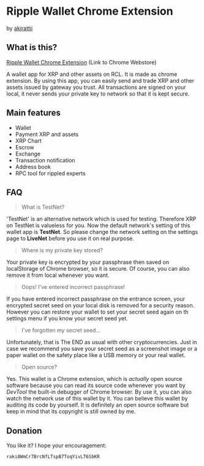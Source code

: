 # Ripple Wallet Chrome Extension 
  
  by [akirattii](https://plus.google.com/+AkiraTanakaakirattii)


## What is this?

[Ripple Wallet Chrome Extension](https://chrome.google.com/webstore/detail/ripple-wallet/pbdihppojjickcoendiloibpjokjaobc) (Link to Chrome Webstore)  
  
A wallet app for XRP and other assets on RCL. It is made as chrome extension.
By using this app, you can easily send and trade XRP and other assets issued by gateway you trust.
All transactions are signed on your local, it never sends your private key to network so that it is kept secure.


## Main features

+ Wallet
+ Payment XRP and assets
+ XRP Chart
+ Escrow
+ Exchange
+ Transaction notification
+ Address book
+ RPC tool for rippled experts


## FAQ

> What is TestNet?

'TestNet' is an alternative network which is used for testing. Therefore XRP on TestNet is valueless for you. Now the default network's setting of this wallet app is **TestNet**. So please change the network setting on the settings page to **LiveNet** before you use it on real purpose.

> Where is my private key stored?

Your private key is encrypted by your passphrase then saved on localStorage of Chrome browser, so it is secure. Of course, you can also remove it from local whenever you want.

> Oops! I've entered incorrect passphrase!

If you have entered incorrect passphrase on the entrance screen, your encrypted secret seed on your local disk is removed for a security reason. However you can restore your wallet to set your secret seed again on th settings menu if you know your secret seed yet.

> I've forgotten my secret seed...

Unfortunately, that is The END as usual with other cryptocurrencies. Just in case we recommend you save your secret seed as a screenshot image or a paper wallet on the safety place like a USB memory or your real wallet.

> Open source?

Yes. This wallet is a Chrome extension, which is *actually* open source software because you can read its source code whenever you want by *DevTool* the built-in debugger of Chrome browser. By use it, you can also watch the network use of this wallet by it. You can believe this wallet by auditing its code by yourself. It is definitely an open source software but keep in mind that its copyright is still owned by me. 

## Donation

You like it? I hope your encouragement:

`raki8WmCr7BrcNfLTspB7ToqYivLT6SbKR`
